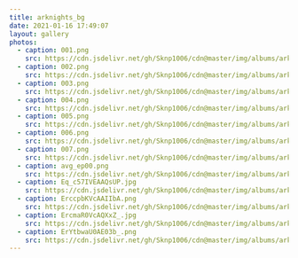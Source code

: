 ```yaml
---
title: arknights_bg
date: 2021-01-16 17:49:07
layout: gallery
photos:
  - caption: 001.png
    src: https://cdn.jsdelivr.net/gh/Sknp1006/cdn@master/img/albums/arknights_bg/001.png
  - caption: 002.png
    src: https://cdn.jsdelivr.net/gh/Sknp1006/cdn@master/img/albums/arknights_bg/002.png
  - caption: 003.png
    src: https://cdn.jsdelivr.net/gh/Sknp1006/cdn@master/img/albums/arknights_bg/003.png
  - caption: 004.png
    src: https://cdn.jsdelivr.net/gh/Sknp1006/cdn@master/img/albums/arknights_bg/004.png
  - caption: 005.png
    src: https://cdn.jsdelivr.net/gh/Sknp1006/cdn@master/img/albums/arknights_bg/005.png
  - caption: 006.png
    src: https://cdn.jsdelivr.net/gh/Sknp1006/cdn@master/img/albums/arknights_bg/006.png
  - caption: 007.png
    src: https://cdn.jsdelivr.net/gh/Sknp1006/cdn@master/img/albums/arknights_bg/007.png
  - caption: avg_ep00.png
    src: https://cdn.jsdelivr.net/gh/Sknp1006/cdn@master/img/albums/arknights_bg/avg_ep00.png
  - caption: Eq_c57IVEAAQsUP.jpg
    src: https://cdn.jsdelivr.net/gh/Sknp1006/cdn@master/img/albums/arknights_bg/Eq_c57IVEAAQsUP.jpg
  - caption: ErccpbKVcAAIIbA.png
    src: https://cdn.jsdelivr.net/gh/Sknp1006/cdn@master/img/albums/arknights_bg/ErccpbKVcAAIIbA.png
  - caption: ErcmaR0VcAQXxZ_.jpg
    src: https://cdn.jsdelivr.net/gh/Sknp1006/cdn@master/img/albums/arknights_bg/ErcmaR0VcAQXxZ_.jpg
  - caption: ErYtbwaU0AE03b_.png
    src: https://cdn.jsdelivr.net/gh/Sknp1006/cdn@master/img/albums/arknights_bg/ErYtbwaU0AE03b_.png
---
```

